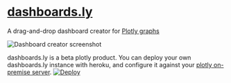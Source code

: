 # [dashboards.ly](https://dashboards.ly)

A drag-and-drop dashboard creator for [Plotly graphs](https://plot.ly)

![Dashboard creator screenshot](http://i.imgur.com/2AE3gch.png)

dashboards.ly is a beta plotly product. You can deploy your own dashboards.ly instance with heroku, and configure it against your [plotly on-premise server](https://plot.ly/product/enterprise).
[![Deploy](https://www.herokucdn.com/deploy/button.svg)](https://heroku.com/deploy?template=https://github.com/plotly/dashboards.ly)
